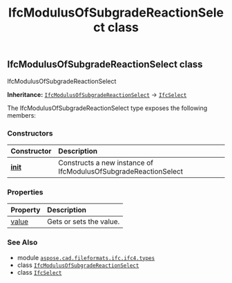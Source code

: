 ﻿---
title: IfcModulusOfSubgradeReactionSelect class
second_title: Aspose.CAD for Python via .NET API References
description: 
type: docs
weight: 1000
url: /python-net/aspose.cad.fileformats.ifc.ifc4.types/ifcmodulusofsubgradereactionselect/
is_root: false
---

## IfcModulusOfSubgradeReactionSelect class

IfcModulusOfSubgradeReactionSelect



**Inheritance:** [`IfcModulusOfSubgradeReactionSelect`](/cad/python-net/aspose.cad.fileformats.ifc.ifc4.types/ifcmodulusofsubgradereactionselect) → 
[`IfcSelect`](/cad/python-net/aspose.cad.fileformats.ifc/ifcselect)



The IfcModulusOfSubgradeReactionSelect type exposes the following members:

### Constructors
| Constructor | Description |
| :- | :- |
| [__init__](/cad/python-net/aspose.cad.fileformats.ifc.ifc4.types/ifcmodulusofsubgradereactionselect/__init__/#) | Constructs a new instance of IfcModulusOfSubgradeReactionSelect |


### Properties
| Property | Description |
| :- | :- |
| [value](/cad/python-net/aspose.cad.fileformats.ifc.ifc4.types/ifcmodulusofsubgradereactionselect/value) | Gets or sets the value. |



### See Also
* module [`aspose.cad.fileformats.ifc.ifc4.types`](..)
* class [`IfcModulusOfSubgradeReactionSelect`](/cad/python-net/aspose.cad.fileformats.ifc.ifc4.types/ifcmodulusofsubgradereactionselect)
* class [`IfcSelect`](/cad/python-net/aspose.cad.fileformats.ifc/ifcselect)
